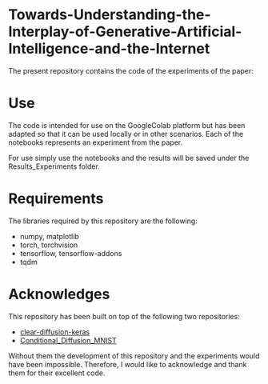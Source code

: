 # Towards-Understanding-the-Interplay-of-Generative-Artificial-Intelligence-and-the-Internet

The present repository contains the code of the experiments of the paper:


# Use

The code is intended for use on the GoogleColab platform but has been adapted so that it can be used locally or in other scenarios. Each of the notebooks represents an experiment from the paper.

For use simply use the notebooks and the results will be saved under the Results_Experiments folder.

# Requirements

The libraries required by this repository are the following:

- numpy, matplotlib
- torch, torchvision
- tensorflow, tensorflow-addons
- tqdm

# Acknowledges

This repository has been built on top of the following two repositories:

- [clear-diffusion-keras](https://github.com/beresandras/clear-diffusion-keras)
- [Conditional_Diffusion_MNIST](https://github.com/felix-ky/Conditional_Diffusion_MNIST)

Without them the development of this repository and the experiments would have been impossible. Therefore, I would like to acknowledge and thank them for their excellent code.